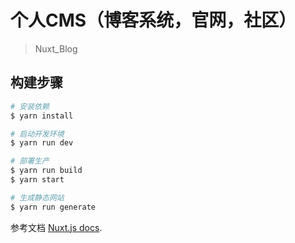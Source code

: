 # 个人CMS（博客系统，官网，社区）

> Nuxt_Blog

## 构建步骤

``` bash
# 安装依赖
$ yarn install

# 启动开发环境
$ yarn run dev

# 部署生产
$ yarn run build
$ yarn start

# 生成静态网站
$ yarn run generate
```

参考文档 [Nuxt.js docs](https://nuxtjs.org).
